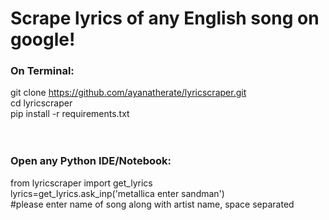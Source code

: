 # Scrape lyrics of any English song on google!


<h3>On Terminal: </h3>

git clone https://github.com/ayanatherate/lyricscraper.git<br>
cd lyricscraper <br>
pip install -r requirements.txt<br>
<br><br>
<h3>Open any Python IDE/Notebook: </h3>
from lyricscraper import get_lyrics <br>
lyrics=get_lyrics.ask_inp('metallica enter sandman') <br>
#please enter name of song along with artist name, space separated
